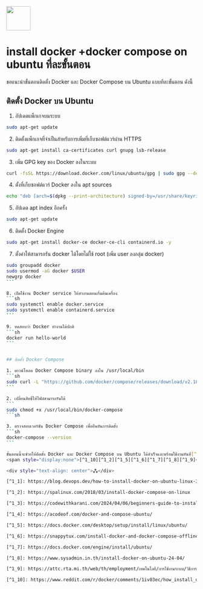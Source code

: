 <img src="https://r2cdn.perplexity.ai/pplx-full-logo-primary-dark%402x.png" style="height:64px;margin-right:32px"/>

# install docker +docker compose on ubuntu  ที่ละขั้นตอน

ขอแนะนำขั้นตอนติดตั้ง Docker และ Docker Compose บน Ubuntu แบบทีละขั้นตอน ดังนี้

## ติดตั้ง Docker บน Ubuntu

1. อัปเดตแพ็กเกจบนระบบ
```sh
sudo apt-get update
```

2. ติดตั้งแพ็กเกจที่จำเป็นสำหรับการเพิ่มที่เก็บซอฟต์แวร์ผ่าน HTTPS
```sh
sudo apt-get install ca-certificates curl gnupg lsb-release
```

3. เพิ่ม GPG key ของ Docker ลงในระบบ
```sh
curl -fsSL https://download.docker.com/linux/ubuntu/gpg | sudo gpg --dearmor -o /usr/share/keyrings/docker-archive-keyring.gpg
```

4. ตั้งที่เก็บซอฟต์แวร์ Docker ลงใน apt sources
```sh
echo "deb [arch=$(dpkg --print-architecture) signed-by=/usr/share/keyrings/docker-archive-keyring.gpg] https://download.docker.com/linux/ubuntu $(lsb_release -cs) stable" | sudo tee /etc/apt/sources.list.d/docker.list > /dev/null
```

5. อัปเดต apt index อีกครั้ง
```sh
sudo apt-get update
```

6. ติดตั้ง Docker Engine
```sh
sudo apt-get install docker-ce docker-ce-cli containerd.io -y
```

7. ตั้งค่าให้สามารถรัน docker ได้โดยไม่ใช้ root (เพิ่ม user ลงกลุ่ม docker)
````sh
sudo groupadd docker
sudo usermod -aG docker $USER
newgrp docker
```

8. เปิดใช้งาน Docker service ให้ทำงานตอนเริ่มต้นเครื่อง
```sh
sudo systemctl enable docker.service
sudo systemctl enable containerd.service
```

9. ทดสอบว่า Docker ทำงานได้ปกติ
```sh
docker run hello-world
```


## ติดตั้ง Docker Compose

1. ดาวน์โหลด Docker Compose binary ลงใน /usr/local/bin
```sh
sudo curl -L "https://github.com/docker/compose/releases/download/v2.18.1/docker-compose-$(uname -s)-$(uname -m)" -o /usr/local/bin/docker-compose
```

2. เปลี่ยนสิทธิ์ให้ไฟล์สามารถรันได้
```
sudo chmod +x /usr/local/bin/docker-compose
```sh

3. ตรวจสอบเวอร์ชัน Docker Compose เพื่อยืนยันการติดตั้ง
```sh
docker-compose --version
```

ขั้นตอนนี้จะช่วยให้ติดตั้ง Docker และ Docker Compose บน Ubuntu ได้สำเร็จและพร้อมใช้งานทันที[^1_1][^1_3][^1_4]
<span style="display:none">[^1_10][^1_2][^1_5][^1_6][^1_7][^1_8][^1_9]</span>

<div style="text-align: center">⁂</div>

[^1_1]: https://blog.devops.dev/how-to-install-docker-on-ubuntu-linux-379f2dd6f833

[^1_2]: https://spalinux.com/2018/03/install-docker-compose-on-linux

[^1_3]: https://codewithkarani.com/2024/04/06/beginners-guide-to-installing-docker-on-ubuntu-22-04-a-step-by-step-tutorial/

[^1_4]: https://acodeof.com/docker-and-compose-ubuntu/

[^1_5]: https://docs.docker.com/desktop/setup/install/linux/ubuntu/

[^1_6]: https://snappytux.com/install-docker-and-docker-compose-offline/

[^1_7]: https://docs.docker.com/engine/install/ubuntu/

[^1_8]: https://www.sysadmin.in.th/install-docker-on-ubuntu-24-04/

[^1_9]: https://attc.rta.mi.th/web/th/employment/เทคโนโลยี/การใช้งานระบบ/วิธีการติดตั้ง-docker-บน-ubuntu-24-04-คำแนะนำทีละขั้นตอน

[^1_10]: https://www.reddit.com/r/docker/comments/1iv03ec/how_install_docker_compose_on_linux_server/?tl=th

